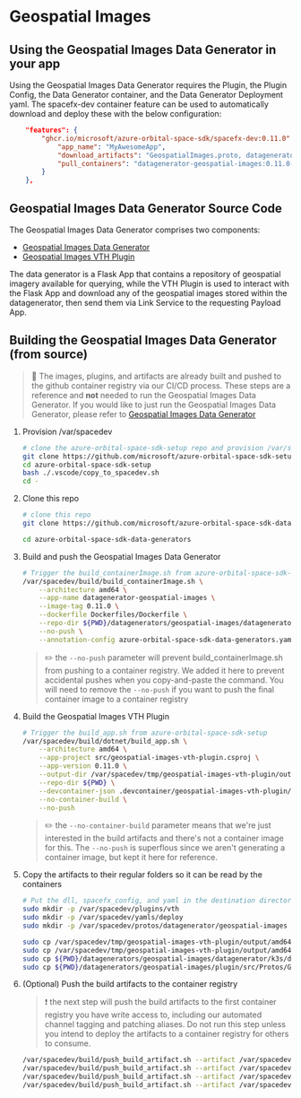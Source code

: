 # Geospatial Images

## Using the Geospatial Images Data Generator in your app
Using the Geospatial Images Data Generator requires the Plugin, the Plugin Config, the Data Generator container, and the Data Generator Deployment yaml.  The spacefx-dev container feature can be used to automatically download and deploy these with the below configuration:
```json
	"features": {
		"ghcr.io/microsoft/azure-orbital-space-sdk/spacefx-dev:0.11.0": {
            "app_name": "MyAwesomeApp",
            "download_artifacts": "GeospatialImages.proto, datagenerator-geospatial-images.yaml, geospatial-images-vth-plugin.dll, geospatial-images-vth-plugin.json.spacefx_plugin",
            "pull_containers": "datagenerator-geospatial-images:0.11.0-nightly"
		}
	},
```

## Geospatial Images Data Generator Source Code
The Geospatial Images Data Generator comprises two components:
* [Geospatial Images Data Generator](https://github.com/microsoft/azure-orbital-space-sdk-data-generators/tree/main/datagenerators/geospatial-images/datagenerator)
* [Geospatial Images VTH Plugin](https://github.com/microsoft/azure-orbital-space-sdk-data-generators/tree/main/datagenerators/geospatial-images/plugin)

The data generator is a Flask App that contains a repository of geospatial imagery available for querying, while the VTH Plugin is used to interact with the Flask App and download any of the geospatial images stored within the datagenerator, then send them via Link Service to the requesting Payload App.

## Building the Geospatial Images Data Generator (from source)
>:speech_balloon: The images, plugins, and artifacts are already built and pushed to the github container registry via our CI/CD process.  These steps are a reference and **not** needed to run the Geospatial Images Data Generator.  If you would like to just run the Geospatial Images Data Generator, please refer to [Geospatial Images Data Generator](https://github.com/microsoft/azure-orbital-space-sdk-data-generators/tree/main/datagenerators/geospatial-images)

1. Provision /var/spacedev
    ```bash
    # clone the azure-orbital-space-sdk-setup repo and provision /var/spacedev
    git clone https://github.com/microsoft/azure-orbital-space-sdk-setup
    cd azure-orbital-space-sdk-setup
    bash ./.vscode/copy_to_spacedev.sh
    cd -
    ```

2. Clone this repo
    ```bash
    # clone this repo
    git clone https://github.com/microsoft/azure-orbital-space-sdk-data-generators

    cd azure-orbital-space-sdk-data-generators
    ```

3. Build and push the Geospatial Images Data Generator
    ```bash
    # Trigger the build_containerImage.sh from azure-orbital-space-sdk-setup
    /var/spacedev/build/build_containerImage.sh \
        --architecture amd64 \
        --app-name datagenerator-geospatial-images \
        --image-tag 0.11.0 \
        --dockerfile Dockerfiles/Dockerfile \
        --repo-dir ${PWD}/datagenerators/geospatial-images/datagenerator \
        --no-push \
        --annotation-config azure-orbital-space-sdk-data-generators.yaml
    ```
    >:pencil2: the `--no-push` parameter will prevent build_containerImage.sh from pushing to a container registry.  We added it here to prevent accidental pushes when you copy-and-paste the command.  You will need to remove the `--no-push` if you want to push the final container image to a container registry

4. Build the Geospatial Images VTH Plugin
    ```bash
    # Trigger the build_app.sh from azure-orbital-space-sdk-setup
    /var/spacedev/build/dotnet/build_app.sh \
        --architecture amd64 \
        --app-project src/geospatial-images-vth-plugin.csproj \
        --app-version 0.11.0 \
        --output-dir /var/spacedev/tmp/geospatial-images-vth-plugin/output \
        --repo-dir ${PWD} \
        --devcontainer-json .devcontainer/geospatial-images-vth-plugin/devcontainer.json \
        --no-container-build \
        --no-push
    ```
    >:pencil2: the `--no-container-build` parameter means that we're just interested in the build artifacts and there's not a container image for this.  The `--no-push` is superflous since we aren't generating a container image, but kept it here for reference.

5. Copy the artifacts to their regular folders so it can be read by the containers
    ```bash
    # Put the dll, spacefx_config, and yaml in the destination directories
    sudo mkdir -p /var/spacedev/plugins/vth
    sudo mkdir -p /var/spacedev/yamls/deploy
    sudo mkdir -p /var/spacedev/protos/datagenerator/geospatial-images

    sudo cp /var/spacedev/tmp/geospatial-images-vth-plugin/output/amd64/app/geospatial-images-vth-plugin.dll /var/spacedev/plugins/vth/
    sudo cp /var/spacedev/tmp/geospatial-images-vth-plugin/output/amd64/app/geospatial-images-vth-plugin.json.spacefx_plugin /var/spacedev/plugins/vth/
    sudo cp ${PWD}/datagenerators/geospatial-images/datagenerator/k3s/datagenerator-geospatial-images.yaml /var/spacedev/yamls/deploy/
    sudo cp ${PWD}/datagenerators/geospatial-images/plugin/src/Protos/GeospatialImages.proto /var/spacedev/protos/datagenerator/geospatial-images/
    ```

6. (Optional) Push the build artifacts to the container registry
    >:heavy_exclamation_mark: the next step will push the build artifacts to the first container registry you have write access to, including our automated channel tagging and patching aliases.  Do not run this step unless you intend to deploy the artifacts to a container registry for others to consume.
    ```bash
    /var/spacedev/build/push_build_artifact.sh --artifact /var/spacedev/plugins/vth/geospatial-images-vth-plugin.dll --annotation-config azure-orbital-space-sdk-data-generators.yaml --architecture amd64 --artifact-version 0.11.0
    /var/spacedev/build/push_build_artifact.sh --artifact /var/spacedev/plugins/vth/geospatial-images-vth-plugin.json.spacefx_plugin --annotation-config azure-orbital-space-sdk-data-generators.yaml --architecture amd64 --artifact-version 0.11.0
    /var/spacedev/build/push_build_artifact.sh --artifact /var/spacedev/yamls/deploy/datagenerator-geospatial-images.yaml --annotation-config azure-orbital-space-sdk-data-generators.yaml --architecture amd64 --artifact-version 0.11.0
    /var/spacedev/build/push_build_artifact.sh --artifact /var/spacedev/protos/datagenerator/geospatial-images/GeospatialImages.proto --annotation-config azure-orbital-space-sdk-data-generators.yaml --architecture amd64 --artifact-version 0.11.0
    ```



